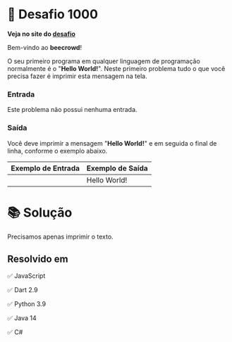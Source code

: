 # 📖 Desafio 1000

**Veja no site do [desafio](https://www.beecrowd.com.br/judge/pt/problems/view/1000)**

Bem-vindo ao **beecrowd**!

O seu primeiro programa em qualquer linguagem de programação normalmente é o "**Hello World!**". Neste primeiro problema tudo o que você precisa fazer é imprimir esta mensagem na tela.

### Entrada

Este problema não possui nenhuma entrada.

### Saída

Você deve imprimir a mensagem "**Hello World!**" e em seguida o final de linha, conforme o exemplo abaixo.

| Exemplo de Entrada | Exemplo de Saída |
| ------------------ | ---------------- |
|                    | Hello World!     |

# 📚 Solução

Precisamos apenas imprimir o texto.

## Resolvido em

✅ JavaScript

✅ Dart 2.9

✅ Python 3.9

✅ Java 14

✅ C#
